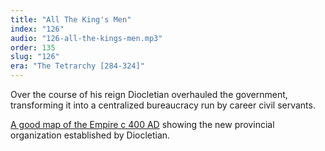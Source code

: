 ```yaml
---
title: "All The King's Men"
index: "126"
audio: "126-all-the-kings-men.mp3"
order: 135
slug: "126"
era: "The Tetrarchy [284-324]"
---
```


Over the course of his reign Diocletian overhauled the government, transforming it into a centralized bureaucracy run by career civil servants.

[A good map of the Empire c 400 AD](http://upload.wikimedia.org/wikipedia/commons/0/04/The_Roman_Empire_ca_400_AD.png) showing the new provincial organization established by Diocletian.


